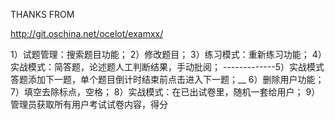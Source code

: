 
THANKS FROM

http://git.oschina.net/ocelot/examxx/


1）试题管理：搜索题目功能；
2）修改题目；
3）练习模式：重新练习功能；
4）实战模式：简答题，论述题人工判断结果，手动批阅；
-------------5）实战模式答题添加下一题，单个题目倒计时结束前点击进入下一题；__
6）删除用户功能；
7）填空去除标点，空格；
8）实战模式：在已出试卷里，随机一套给用户；
9）管理员获取所有用户考试试卷内容，得分